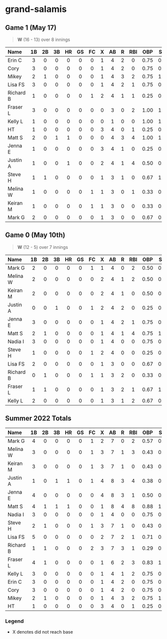 # grand-salamis




## Game 1 (May 17)
> **W** (16 - 13) over 8 innings

| Name | 1B | 2B | 3B | HR | GS | FC | X | AB | R | RBI | OBP | SLG | OPS | TCD
| :--- | :---: | :---: | :---: | :---: | :---: | :---: | :---: | :---: | :---: | :---: | :---: | :---: | :---: | :---: |
| Erin C | 3 | 0 | 0 | 0 | 0 | 0 | 1 | 4 | 2 | 0 | 0.75 | 0.75 | 1.50 | 0.00 |
| Cory | 3 | 0 | 0 | 0 | 0 | 0 | 1 | 4 | 2 | 0 | 0.75 | 0.75 | 1.50 | 0.00 |
| Mikey | 2 | 1 | 0 | 0 | 0 | 0 | 1 | 4 | 3 | 2 | 0.75 | 1.00 | 1.75 | 3.00 |
| Lisa FS | 3 | 0 | 0 | 0 | 0 | 0 | 1 | 4 | 2 | 1 | 0.75 | 0.75 | 1.50 | 0.00 |
| Richard B | 1 | 0 | 0 | 0 | 0 | 1 | 2 | 4 | 1 | 1 | 0.25 | 0.25 | 0.50 | 0.00 |
| Fraser L | 3 | 0 | 0 | 0 | 0 | 0 | 0 | 3 | 0 | 2 | 1.00 | 1.00 | 2.00 | 0.00 |
| Kelly L | 1 | 0 | 0 | 0 | 0 | 0 | 0 | 1 | 0 | 0 | 1.00 | 1.00 | 2.00 | 0.00 |
| HT | 1 | 0 | 0 | 0 | 0 | 0 | 3 | 4 | 0 | 1 | 0.25 | 0.25 | 0.50 | 0.00 |
| Matt S | 2 | 0 | 1 | 1 | 0 | 0 | 0 | 4 | 3 | 4 | 1.00 | 1.25 | 2.25 | 0.00 |
| Jenna E | 1 | 0 | 0 | 0 | 0 | 0 | 3 | 4 | 1 | 0 | 0.25 | 0.25 | 0.50 | 0.00 |
| Justin A | 1 | 0 | 0 | 1 | 0 | 0 | 2 | 4 | 1 | 4 | 0.50 | 0.25 | 0.75 | 0.00 |
| Steve H | 1 | 1 | 0 | 0 | 0 | 0 | 1 | 3 | 1 | 0 | 0.67 | 1.00 | 1.67 | 2.00 |
| Melina W | 1 | 0 | 0 | 0 | 0 | 1 | 1 | 3 | 0 | 1 | 0.33 | 0.33 | 0.67 | 0.00 |
| Keiran M | 1 | 0 | 0 | 0 | 0 | 1 | 1 | 3 | 0 | 0 | 0.33 | 0.33 | 0.67 | 0.00 |
| Mark G | 2 | 0 | 0 | 0 | 0 | 0 | 1 | 3 | 0 | 0 | 0.67 | 0.67 | 1.33 | 0.00 |


## Game 0 (May 10th)
> **W** (12 - 5) over 7 innings
> 
| Name | 1B | 2B | 3B | HR | GS | FC | X | AB | R | RBI | OBP | SLG | OPS |
| :--- | :---: | :---: | :---: | :---: | :---: | :---: | :---: | :---: | :---: | :---: | :---: | :---: |:---: |
| Mark G | 2 | 0 | 0 | 0 | 0 | 1 | 1 | 4 | 0 | 2 | 0.50 | 0.50 |1.00 |
| Melina W | 2 | 0 | 0 | 0 | 0 | 0 | 2 | 4 | 1 | 2 | 0.50 | 0.50 |1.00 |
| Keiran M | 2 | 0 | 0 | 0 | 0 | 0 | 2 | 4 | 1 | 0 | 0.50 | 0.50 |1.00 |
| Justin A | 0 | 0 | 1 | 0 | 0 | 1 | 2 | 4 | 2 | 0 | 0.25 | 0.75 |1.00 |
| Jenna E | 3 | 0 | 0 | 0 | 0 | 0 | 1 | 4 | 2 | 1 | 0.75 | 0.75 |1.50 |
| Matt S | 2 | 1 | 0 | 0 | 0 | 0 | 1 | 4 | 1 | 4 | 0.75 | 1.00 |1.75 |
| Nadia I | 3 | 0 | 0 | 0 | 0 | 0 | 1 | 4 | 0 | 0 | 0.75 | 0.75 |1.50 |
| Steve H | 1 | 0 | 0 | 0 | 0 | 1 | 2 | 4 | 0 | 0 | 0.25 | 0.25 |0.50 |
| Lisa FS | 2 | 0 | 0 | 0 | 0 | 0 | 1 | 3 | 0 | 0 | 0.67 | 0.67 |1.33 |
| Richard B | 0 | 1 | 0 | 0 | 0 | 1 | 1 | 3 | 2 | 0 | 0.33 | 0.67 |1.00 |
| Fraser L | 1 | 1 | 0 | 0 | 0 | 0 | 1 | 3 | 2 | 1 | 0.67 | 1.00 |1.67 |
| Kelly L | 2 | 0 | 0 | 0 | 0 | 0 | 1 | 3 | 1 | 2 | 0.67 | 0.67 |1.33 |

## Summer 2022 Totals
| Name | 1B | 2B | 3B | HR | GS | FC | X | AB | R | RBI | OBP | SLG | OPS | TCD
| :--- | :---: | :---: | :---: | :---: | :---: | :---: | :---: | :---: | :---: | :---: | :---: | :---: | :---: | :---: |
| Mark G | 4 | 0 | 0 | 0 | 0 | 1 | 2 | 7 | 0 | 2 | 0.57 | 0.57 | 1.14 | 0.00 |
| Melina W | 3 | 0 | 0 | 0 | 0 | 1 | 3 | 7 | 1 | 3 | 0.43 | 0.43 | 0.86 | 0.00 |
| Keiran M | 3 | 0 | 0 | 0 | 0 | 1 | 3 | 7 | 1 | 0 | 0.43 | 0.43 | 0.86 | 0.00 |
| Justin A | 1 | 0 | 1 | 1 | 0 | 1 | 4 | 8 | 3 | 4 | 0.38 | 0.50 | 0.88 | 0.00 |
| Jenna E | 4 | 0 | 0 | 0 | 0 | 0 | 4 | 8 | 3 | 1 | 0.50 | 0.50 | 1.00 | 0.00 |
| Matt S | 4 | 1 | 1 | 1 | 0 | 0 | 1 | 8 | 4 | 8 | 0.88 | 1.12 | 2.00 | 0.00 |
| Nadia I | 3 | 0 | 0 | 0 | 0 | 0 | 1 | 4 | 0 | 0 | 0.75 | 0.75 | 1.50 | 0.00 |
| Steve H | 2 | 1 | 0 | 0 | 0 | 1 | 3 | 7 | 1 | 0 | 0.43 | 0.57 | 1.00 | 2.00 |
| Lisa FS | 5 | 0 | 0 | 0 | 0 | 0 | 2 | 7 | 2 | 1 | 0.71 | 0.71 | 1.43 | 0.00 |
| Richard B | 1 | 1 | 0 | 0 | 0 | 2 | 3 | 7 | 3 | 1 | 0.29 | 0.43 | 0.71 | 0.00 |
| Fraser L | 4 | 1 | 0 | 0 | 0 | 0 | 1 | 6 | 2 | 3 | 0.83 | 1.00 | 1.83 | 0.00 |
| Kelly L | 3 | 0 | 0 | 0 | 0 | 0 | 1 | 4 | 1 | 2 | 0.75 | 0.75 | 1.50 | 0.00 |
| Erin C | 3 | 0 | 0 | 0 | 0 | 0 | 1 | 4 | 2 | 0 | 0.75 | 0.75 | 1.50 | 0.00 |
| Cory | 3 | 0 | 0 | 0 | 0 | 0 | 1 | 4 | 2 | 0 | 0.75 | 0.75 | 1.50 | 0.00 |
| Mikey | 2 | 1 | 0 | 0 | 0 | 0 | 1 | 4 | 3 | 2 | 0.75 | 1.00 | 1.75 | 3.00 |
| HT | 1 | 0 | 0 | 0 | 0 | 0 | 3 | 4 | 0 | 1 | 0.25 | 0.25 | 0.50 | 0.00 |


### Legend
* X denotes did not reach base

